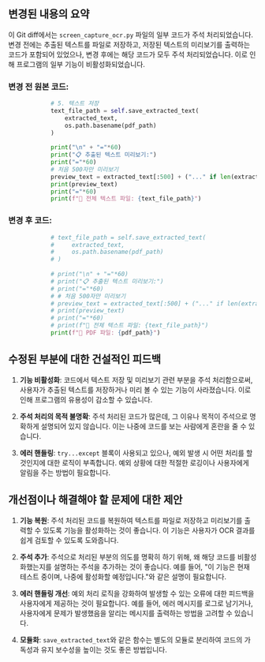 ## 변경된 내용의 요약
이 Git diff에서는 `screen_capture_ocr.py` 파일의 일부 코드가 주석 처리되었습니다. 변경 전에는 추출된 텍스트를 파일로 저장하고, 저장된 텍스트의 미리보기를 출력하는 코드가 포함되어 있었으나, 변경 후에는 해당 코드가 모두 주석 처리되었습니다. 이로 인해 프로그램의 일부 기능이 비활성화되었습니다.

### 변경 전 원본 코드:
```python
            # 5. 텍스트 저장
            text_file_path = self.save_extracted_text(
                extracted_text, 
                os.path.basename(pdf_path)
            )
             
            print("\n" + "="*60)
            print("📋 추출된 텍스트 미리보기:")
            print("="*60)
            # 처음 500자만 미리보기
            preview_text = extracted_text[:500] + ("..." if len(extracted_text) > 500 else "")
            print(preview_text)
            print("="*60)
            print(f"📁 전체 텍스트 파일: {text_file_path}")
```

### 변경 후 코드:
```python
            # text_file_path = self.save_extracted_text(
            #     extracted_text, 
            #     os.path.basename(pdf_path)
            # )
             
            # print("\n" + "="*60)
            # print("📋 추출된 텍스트 미리보기:")
            # print("="*60)
            # # 처음 500자만 미리보기
            # preview_text = extracted_text[:500] + ("..." if len(extracted_text) > 500 else "")
            # print(preview_text)
            # print("="*60)
            # print(f"📁 전체 텍스트 파일: {text_file_path}")
            print(f"📄 PDF 파일: {pdf_path}")
```

## 수정된 부분에 대한 건설적인 피드백
1. **기능 비활성화**: 코드에서 텍스트 저장 및 미리보기 관련 부분을 주석 처리함으로써, 사용자가 추출된 텍스트를 저장하거나 미리 볼 수 있는 기능이 사라졌습니다. 이로 인해 프로그램의 유용성이 감소할 수 있습니다.
  
2. **주석 처리의 목적 불명확**: 주석 처리된 코드가 많은데, 그 이유나 목적이 주석으로 명확하게 설명되어 있지 않습니다. 이는 나중에 코드를 보는 사람에게 혼란을 줄 수 있습니다.

3. **에러 핸들링**: `try...except` 블록이 사용되고 있으나, 예외 발생 시 어떤 처리를 할 것인지에 대한 로직이 부족합니다. 예외 상황에 대한 적절한 로깅이나 사용자에게 알림을 주는 방법이 필요합니다.

## 개선점이나 해결해야 할 문제에 대한 제안
1. **기능 복원**: 주석 처리된 코드를 복원하여 텍스트를 파일로 저장하고 미리보기를 출력할 수 있도록 기능을 활성화하는 것이 좋습니다. 이 기능은 사용자가 OCR 결과를 쉽게 검토할 수 있도록 도와줍니다.

2. **주석 추가**: 주석으로 처리된 부분의 의도를 명확히 하기 위해, 왜 해당 코드를 비활성화했는지를 설명하는 주석을 추가하는 것이 좋습니다. 예를 들어, "이 기능은 현재 테스트 중이며, 나중에 활성화할 예정입니다."와 같은 설명이 필요합니다.

3. **에러 핸들링 개선**: 예외 처리 로직을 강화하여 발생할 수 있는 오류에 대한 피드백을 사용자에게 제공하는 것이 필요합니다. 예를 들어, 에러 메시지를 로그로 남기거나, 사용자에게 문제가 발생했음을 알리는 메시지를 출력하는 방법을 고려할 수 있습니다.

4. **모듈화**: `save_extracted_text`와 같은 함수는 별도의 모듈로 분리하여 코드의 가독성과 유지 보수성을 높이는 것도 좋은 방법입니다.
